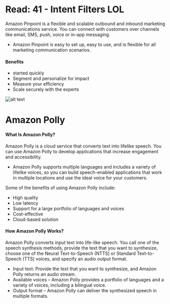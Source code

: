 # Read: 41 - Intent Filters LOL  

Amazon Pinpoint is a flexible and scalable outbound and inbound marketing communications service. You can connect with customers over channels like email, SMS, push,
voice or in-app messaging.  
  
- Amazon Pinpoint is easy to set up, easy to use, and is flexible for all marketing communication scenarios.  

#### Benefits  

- started quickly  
- Segment and personalize for impact  
- Measure your efficiency  
- Scale securely with the experts  

![alt text](https://user-images.githubusercontent.com/97670198/172103809-b8a47f00-d547-4ec3-92f6-b08c5f3875c2.png)  

# Amazon Polly  

#### What Is Amazon Polly?  

Amazon Polly is a cloud service that converts text into lifelike speech. You can use Amazon Polly to develop applications that increase engagement and accessibility.  

- Amazon Polly supports multiple languages and includes a variety of lifelike voices, so you can build speech-enabled applications that work in multiple locations and use the ideal voice for your customers.  

Some of the benefits of using Amazon Polly include:  

- High quality  
- Low latency 
- Support for a large portfolio of languages and voices  
- Cost-effective  
- Cloud-based solution  

#### How Amazon Polly Works?  

Amazon Polly converts input text into life-like speech. You call one of the speech synthesis methods, provide the text that you want to synthesize, choose one of the Neural Text-to-Speech (NTTS) or Standard Text-to-Speech (TTS) voices, and specify an audio output format.  

- Input text: Provide the text that you want to synthesize, and Amazon Polly returns an audio stream.  
- Available voices – Amazon Polly provides a portfolio of languages and a variety of voices, including a bilingual voice.  
- Output format – Amazon Polly can deliver the synthesized speech in multiple formats. 






  
